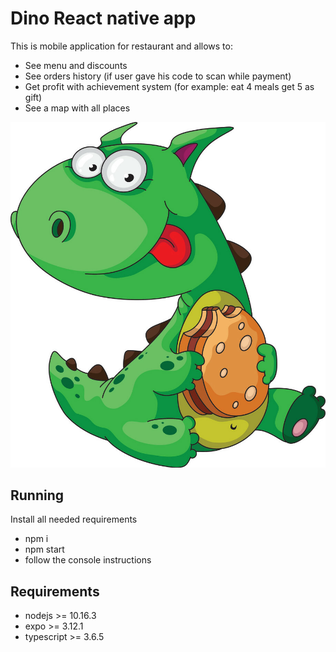 # Dino React native app
This is mobile application for restaurant and allows to:
 * See menu and discounts
 * See orders history (if user gave his code to scan while payment)
 * Get profit with achievement system (for example: eat 4 meals get 5 as gift)
 * See a map with all places

![Application logo](./logo.jpg)

## Running
Install all needed requirements

* npm i
* npm start
* follow the console instructions 

## Requirements
* nodejs >= 10.16.3
* expo >= 3.12.1
* typescript >= 3.6.5 

